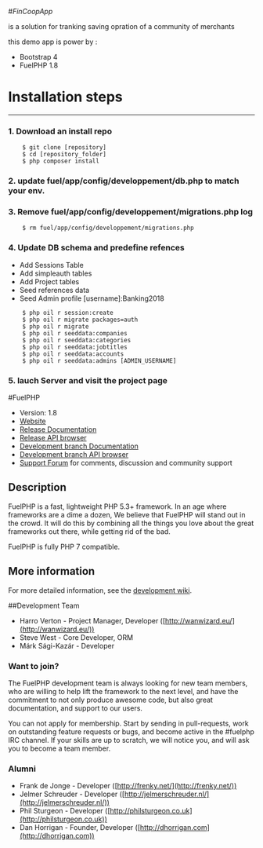 #_FinCoopApp_

is a solution for tranking saving opration of a community of merchants

this demo app is power by : 
- Bootstrap 4
- FuelPHP 1.8

# Installation steps
---

### 1. Download an install repo
	
```
	$ git clone [repository]
	$ cd [repository_folder]
	$ php composer install
```
	
### 2. update fuel/app/config/developpement/db.php to match your env.


### 3. Remove fuel/app/config/developpement/migrations.php log
	
```
	$ rm fuel/app/config/developpement/migrations.php
```
	
### 4. Update DB schema and predefine refences

- Add Sessions Table
- Add simpleauth tables
- Add Project tables
- Seed references data
- Seed Admin profile [username]:Banking2018

```
	$ php oil r session:create
	$ php oil r migrate packages=auth
	$ php oil r migrate
	$ php oil r seeddata:companies
	$ php oil r seeddata:categories
	$ php oil r seeddata:jobtitles
	$ php oil r seeddata:accounts
	$ php oil r seeddata:admins [ADMIN_USERNAME]
```

### 5. lauch Server and visit the project page


#FuelPHP

* Version: 1.8
* [Website](http://fuelphp.com/)
* [Release Documentation](http://docs.fuelphp.com)
* [Release API browser](http://api.fuelphp.com)
* [Development branch Documentation](http://dev-docs.fuelphp.com)
* [Development branch API browser](http://dev-api.fuelphp.com)
* [Support Forum](http://fuelphp.com/forums) for comments, discussion and community support

## Description

FuelPHP is a fast, lightweight PHP 5.3+ framework. In an age where frameworks are a dime a dozen, We believe that FuelPHP will stand out in the crowd.  It will do this by combining all the things you love about the great frameworks out there, while getting rid of the bad.

FuelPHP is fully PHP 7 compatible.

## More information

For more detailed information, see the [development wiki](https://github.com/fuelphp/fuelphp/wiki).

##Development Team

* Harro Verton - Project Manager, Developer ([http://wanwizard.eu/](http://wanwizard.eu/))
* Steve West - Core Developer, ORM
* Márk Sági-Kazár - Developer

### Want to join?

The FuelPHP development team is always looking for new team members, who are willing
to help lift the framework to the next level, and have the commitment to not only
produce awesome code, but also great documentation, and support to our users.

You can not apply for membership. Start by sending in pull-requests, work on outstanding
feature requests or bugs, and become active in the #fuelphp IRC channel. If your skills
are up to scratch, we will notice you, and will ask you to become a team member.

### Alumni

* Frank de Jonge - Developer ([http://frenky.net/](http://frenky.net/))
* Jelmer Schreuder - Developer ([http://jelmerschreuder.nl/](http://jelmerschreuder.nl/))
* Phil Sturgeon - Developer ([http://philsturgeon.co.uk](http://philsturgeon.co.uk))
* Dan Horrigan - Founder, Developer ([http://dhorrigan.com](http://dhorrigan.com))
